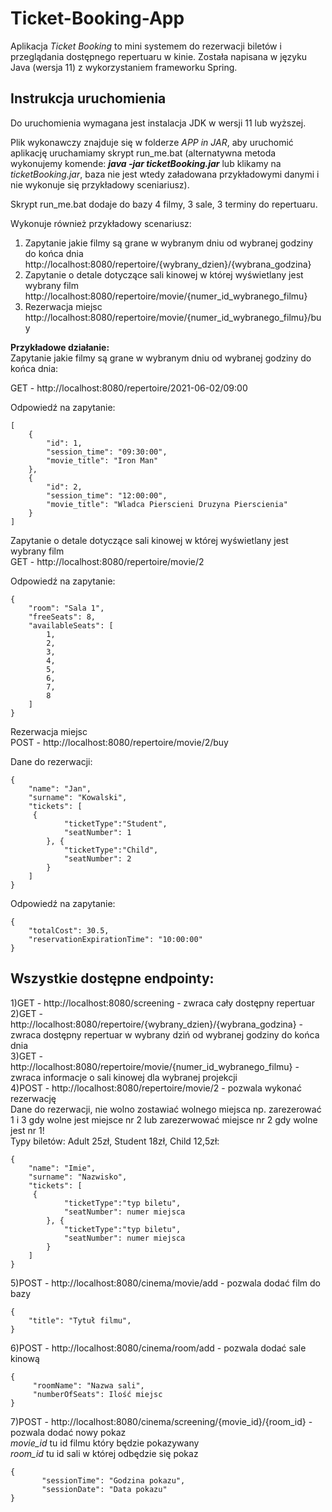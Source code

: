 # Ticket-Booking-App
Aplikacja _Ticket Booking_ to mini systemem do rezerwacji biletów i przeglądania dostępnego repertuaru w kinie.
Została napisana w języku Java (wersja 11) z wykorzystaniem frameworku Spring.


## Instrukcja uruchomienia

Do uruchomienia wymagana jest instalacja JDK w wersji 11 lub wyższej.

Plik wykonawczy znajduje się w folderze _APP in JAR_, aby uruchomić aplikację uruchamiamy skrypt run_me.bat
(alternatywna metoda wykonujemy komende: _**java -jar ticketBooking.jar**_ lub klikamy na _ticketBooking.jar_, baza nie jest wtedy załadowana przykładowymi danymi i 
nie wykonuje się przykładowy sceniariusz).

Skrypt run_me.bat dodaje do bazy 4 filmy, 3 sale, 3 terminy do repertuaru.

Wykonuje również przykładowy scenariusz:

1) Zapytanie jakie filmy są grane w wybranym dniu od wybranej godziny do końca dnia\
http://localhost:8080/repertoire/{wybrany_dzien}/{wybrana_godzina} 
2) Zapytanie o detale dotyczące sali kinowej w której wyświetlany jest wybrany film\
http://localhost:8080/repertoire/movie/{numer_id_wybranego_filmu} 
3) Rezerwacja miejsc\
http://localhost:8080/repertoire/movie/{numer_id_wybranego_filmu}/buy 

**Przykładowe działanie:**\
Zapytanie jakie filmy są grane w wybranym dniu od wybranej godziny do końca dnia: 

GET - http://localhost:8080/repertoire/2021-06-02/09:00 

Odpowiedź na zapytanie:
```
[
    {
        "id": 1,
        "session_time": "09:30:00",
        "movie_title": "Iron Man"
    },
    {
        "id": 2,
        "session_time": "12:00:00",
        "movie_title": "Wladca Pierscieni Druzyna Pierscienia"
    }
]
```
Zapytanie o detale dotyczące sali kinowej w której wyświetlany jest wybrany film\
GET - http://localhost:8080/repertoire/movie/2

Odpowiedź na zapytanie:
```
{
    "room": "Sala 1",
    "freeSeats": 8,
    "availableSeats": [
        1,
        2,
        3,
        4,
        5,
        6,
        7,
        8
    ]
}
```
Rezerwacja miejsc\
POST - http://localhost:8080/repertoire/movie/2/buy

Dane do rezerwacji:
```
{
    "name": "Jan",
    "surname": "Kowalski",
    "tickets": [
     {
            "ticketType":"Student",
            "seatNumber": 1
        }, {
            "ticketType":"Child",
            "seatNumber": 2
        }
    ]
}
```
Odpowiedź na zapytanie:
```
{
    "totalCost": 30.5,
    "reservationExpirationTime": "10:00:00"
}
```

## Wszystkie dostępne endpointy:

1)GET - http://localhost:8080/screening - zwraca cały dostępny repertuar\
2)GET - http://localhost:8080/repertoire/{wybrany_dzien}/{wybrana_godzina} - zwraca dostępny repertuar w wybrany dziń od wybranej godziny do końca dnia\
3)GET - http://localhost:8080/repertoire/movie/{numer_id_wybranego_filmu} - zwraca informacje o sali kinowej dla wybranej projekcji\
4)POST - http://localhost:8080/repertoire/movie/2 - pozwala wykonać rezerwację\
Dane do rezerwacji, nie wolno zostawiać wolnego miejsca np. zarezerować 1 i 3 gdy wolne jest miejsce nr 2 lub zarezerwować miejsce nr 2 gdy wolne jest nr 1!\
Typy biletów: Adult 25zł, Student 18zł, Child 12,5zł:
```
{
    "name": "Imie",
    "surname": "Nazwisko",
    "tickets": [
     {
            "ticketType":"typ biletu",
            "seatNumber": numer miejsca
        }, {
            "ticketType":"typ biletu",
            "seatNumber": numer miejsca
        }
    ]
}
```
5)POST - http://localhost:8080/cinema/movie/add - pozwala dodać film do bazy
```
{
    "title": "Tytuł filmu",
}
```
6)POST - http://localhost:8080/cinema/room/add - pozwala dodać sale kinową
```
{
     "roomName": "Nazwa sali",
     "numberOfSeats": Ilość miejsc
}
```
7)POST - http://localhost:8080/cinema/screening/{movie_id}/{room_id} - pozwala dodać nowy pokaz\
_movie_id_ tu id filmu który będzie pokazywany\
_room_id_ tu id sali w której odbędzie się pokaz
```
{
       "sessionTime": "Godzina pokazu",
       "sessionDate": "Data pokazu"
}
```

